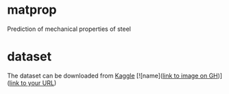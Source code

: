 # matprop
Prediction of mechanical properties of steel

# dataset
The dataset can be downloaded from [Kaggle](https://www.kaggle.com/datasets/fuarresvij/steel-test-data)
[![name]([link to image on GH](https://storage.googleapis.com/kaggle-datasets-images/2681508/4604033/34b38db0a2a6c52ef54a070228068ce4/dataset-cover.jpg?t=2022-11-28-02-12-55))]([link to your URL](https://storage.googleapis.com/kaggle-datasets-images/2681508/4604033/34b38db0a2a6c52ef54a070228068ce4/dataset-cover.jpg?t=2022-11-28-02-12-55))
